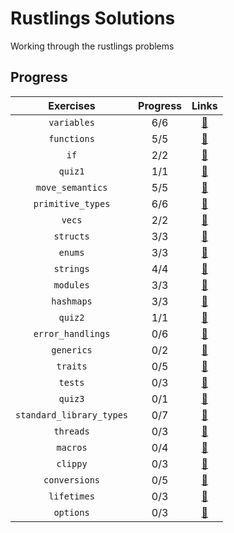 # Rustlings Solutions
Working through the rustlings problems

## Progress

| Exercises                 | Progress  | Links        																					   |
| :----------------------:  | :-------: | :----------------------------------------------------------------------------------------------: |
| `variables`               | 6/6       | [:link:](https://github.com/Emc54/rustlings-sols/tree/main/exercises/variables)                  |
| `functions`               | 5/5       | [:link:](https://github.com/Emc54/rustlings-sols/tree/main/exercises/functions)                  |
| `if`                      | 2/2       | [:link:](https://github.com/Emc54/rustlings-sols/tree/main/exercises/if)                         |
| `quiz1`                   | 1/1       | [:link:](https://github.com/Emc54/rustlings-sols/tree/main/exercises/quiz1.rs)                   |
| `move_semantics`          | 5/5       | [:link:](https://github.com/Emc54/rustlings-sols/tree/main/exercises/move_semantics)             |
| `primitive_types`         | 6/6       | [:link:](https://github.com/Emc54/rustlings-sols/tree/main/exercises/primitive_types)            |
| `vecs`                    | 2/2       | [:link:](https://github.com/Emc54/rustlings-sols/tree/main/exercises/vecs)                       |
| `structs`                 | 3/3       | [:link:](https://github.com/Emc54/rustlings-sols/tree/main/exercises/structs)                    |
| `enums`                   | 3/3       | [:link:](https://github.com/Emc54/rustlings-sols/tree/main/exercises/enums)                      |
| `strings`                 | 4/4       | [:link:](https://github.com/Emc54/rustlings-sols/tree/main/exercises/strings)                    |
| `modules`                 | 3/3       | [:link:](https://github.com/Emc54/rustlings-sols/tree/main/exercises/modules)                    |
| `hashmaps`                | 3/3       | [:link:](https://github.com/Emc54/rustlings-sols/tree/main/exercises/hashmaps)                   |
| `quiz2`                   | 1/1       | [:link:](https://github.com/Emc54/rustlings-sols/tree/main/exercises/quiz2.rs)                   |
| `error_handlings`         | 0/6       | [:link:](https://github.com/Emc54/rustlings-sols/tree/main/exercises/error_handling)             |
| `generics`                | 0/2       | [:link:](https://github.com/Emc54/rustlings-sols/tree/main/exercises/generics)                   |
| `traits`                  | 0/5       | [:link:](https://github.com/Emc54/rustlings-sols/tree/main/exercises/traits)                     |
| `tests`                   | 0/3       | [:link:](https://github.com/Emc54/rustlings-sols/tree/main/exercises/tests)                      |
| `quiz3`                   | 0/1       | [:link:](https://github.com/Emc54/rustlings-sols/tree/main/exercises/quiz3.rs)                   |
| `standard_library_types`  | 0/7       | [:link:](https://github.com/Emc54/rustlings-sols/tree/main/exercises/standard_library_types)     |
| `threads`                 | 0/3       | [:link:](https://github.com/Emc54/rustlings-sols/tree/main/exercises/threads)                    |
| `macros`                  | 0/4       | [:link:](https://github.com/Emc54/rustlings-sols/tree/main/exercises/macros)                     |
| `clippy`                  | 0/3       | [:link:](https://github.com/Emc54/rustlings-sols/tree/main/exercises/clippy)                     |
| `conversions`             | 0/5       | [:link:](https://github.com/Emc54/rustlings-sols/tree/main/exercises/conversions)                |
| `lifetimes`               | 0/3       | [:link:](https://github.com/Emc54/rustlings-sols/tree/main/exercises/lifetimes)                  |
| `options`                 | 0/3       | [:link:](https://github.com/Emc54/rustlings-sols/tree/main/exercises/options)                    |